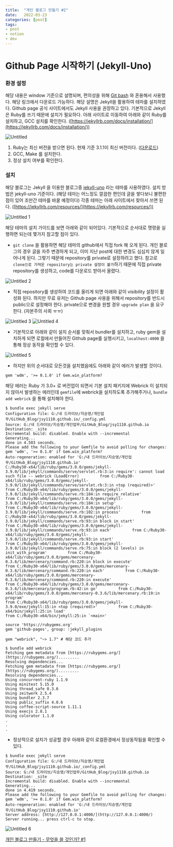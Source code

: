 ```yaml
---
title:  "개인 블로그 만들기 #2"
date:   2022-03-23
categories: [post]
tags:
- post
- notion
- dev
---
```

# Github Page 시작하기 (Jekyll-Uno)

### 환경 설정

해당 내용은 window 기준으로 설명되며, 편의성을 위해 [Git bash](https://git-scm.com/downloads) 와 혼용해서 사용했다. 해당 링크에서 다운로드 가능하다.  해당 설명은 Jekyll을 활용하여 테마를 설치하였다.  Github page 공식 사이트에서도 Jekyll 사용을 권장하고 있다. 기본적으로 Jekyll은 Ruby를 쓰기 때문에 설치가 필요하다. 아래 사이트로 이동하여 아래와 같이 Ruby를 설치하고, GCC 설치를 확인한다. ([https://jekyllrb.com/docs/installation/](https://jekyllrb.com/docs/installation/))

![Untitled](https://user-images.githubusercontent.com/6336815/159629172-caf50827-20b9-4866-a39a-cba4b4154a8f.png)

1. Ruby는 최신 버전을 받으면 된다. 현재 기준 3.1.1이 최신 버전이다. ([다운로드](https://cache.ruby-lang.org/pub/ruby/3.1/ruby-3.1.1.tar.gz))
2. GCC, Make 를 설치한다.
3. 정상 설치 여부를 확인한다.

### 설치

해당 블로그는 Jekyll 을 이용한 블로그중 [jekyll-uno](https://github.com/joshgerdes/jekyll-uno) 라는 테마를 사용하였다. 설치 방법은 jekyll-uno 기준이다. (해당 테마는 어느정도 깔끔한 편인데 글을 쌓다보니 불편한 점이 있어 조만간 테마를 바꿀 예정이다) 각종 테마는 아래 사이트에서 찾아서 쓰면 된다. ([https://jekyllrb.com/resources/](https://jekyllrb.com/resources/))

![Untitled 1](https://user-images.githubusercontent.com/6336815/159629152-3cba71fd-8422-4997-971b-3a33198e30e7.png)

해당 테마의 설치 가이드를 보면 아래와 같이 되어있다. 기본적으로 순서대로 명령을 실행하면 되는데 몇가지 참고할 점이 있다.

- `git clone` 을 활용하면 해당 테마의 github에서 직접 fork 해 오게 된다. 개인 블로그의 경우 글을 자주 변경하게 되고, 이미 지난 post에 대한 변경도 심심치 않게 일어나게 된다. 그렇기 때문에 repository를 private로 설정하려고 했다. 참고로 `clone으로 가져온 repository는 private 설정이 불가`하기 때문에 직접 private repository를 생성하고, code를 다운로드 받아서 올렸다.

![Untitled 2](https://user-images.githubusercontent.com/6336815/159629159-685bc4e9-87f1-4bfb-a282-7bb7f20a6b6c.png)

- 직접 repository를 생성하여 코드를 올리게 되면 아래와 같이 visibility 설정이 활성화 된다. 하지만 무료 유저는 Github page 사용을 위해서 repository를 반드시 public으로 설정해야 한다. private으로 변경을 원할 경우 `upgrade plan` 을 요구한다. (자본주의 사회 ㅠㅠ)

![Untitled 3](https://user-images.githubusercontent.com/6336815/159629162-d7e208a5-b381-4dfa-a849-e976df17a890.png)
![Untitled 4](https://user-images.githubusercontent.com/6336815/159629165-6ebe4767-f9e4-4877-a5df-20799ed4d9cc.png)

- 기본적으로 아래와 같이 설치 순서를 맞춰서 bundler를 설치하고, ruby gem을 설치하게 되면 로컬에서 만들어진 Github page를 실행시키고, `localhost:4000` 을 통해 정상 동작을 확인할 수 있다.

![Untitled 5](https://user-images.githubusercontent.com/6336815/159629167-da7d0b9e-b066-48ee-b891-ae299a417bc3.png)

- 하지만 위의 순서대로 모든것을 설치했음에도 아래와 같이 에러가 발생할 것이다. 

`gem 'wdm', '>= 0.1.0' if Gem.win_platform?`

해당 에러는 Ruby 가 3.0+ 로 버전업이 되면서 기본 설치 패키지에 Webrick 이 설치되지 않아서 발생하는 에러인데 `gemfile`에 webrick을 설치하도록 추가해주거나, `bundle add webrick` 을 통해 설치해야 한다.

```tsx
$ bundle exec jekyll serve
Configuration file: G:/내 드라이브/지승영/개인업무/GitHub_Blog/jsy1110.github.io/_config.yml
Source: G:/내 드라이브/지승영/개인업무/GitHub_Blog/jsy1110.github.io
Destination: _site
Incremental build: disabled. Enable with --incremental
Generating...
done in 4.503 seconds.
Please add the following to your Gemfile to avoid polling for changes:
gem 'wdm', '>= 0.1.0' if Gem.win_platform?
Auto-regeneration: enabled for 'G:/내 드라이브/지승영/개인업무/GitHub_Blog/jsy1110.github.io'
C:/Ruby30-x64/lib/ruby/gems/3.0.0/gems/jekyll-3.9.0/lib/jekyll/commands/serve/servlet.rb:3:in require': cannot load such file -- webrick (LoadError)         from C:/Ruby30-x64/lib/ruby/gems/3.0.0/gems/jekyll-3.9.0/lib/jekyll/commands/serve/servlet.rb:3:in <top (required)>'
from C:/Ruby30-x64/lib/ruby/gems/3.0.0/gems/jekyll-3.9.0/lib/jekyll/commands/serve.rb:184:in require_relative'         from C:/Ruby30-x64/lib/ruby/gems/3.0.0/gems/jekyll-3.9.0/lib/jekyll/commands/serve.rb:184:in setup'
from C:/Ruby30-x64/lib/ruby/gems/3.0.0/gems/jekyll-3.9.0/lib/jekyll/commands/serve.rb:102:in process'         from C:/Ruby30-x64/lib/ruby/gems/3.0.0/gems/jekyll-3.9.0/lib/jekyll/commands/serve.rb:93:in block in start'
from C:/Ruby30-x64/lib/ruby/gems/3.0.0/gems/jekyll-3.9.0/lib/jekyll/commands/serve.rb:93:in each'         from C:/Ruby30-x64/lib/ruby/gems/3.0.0/gems/jekyll-3.9.0/lib/jekyll/commands/serve.rb:93:in start'
from C:/Ruby30-x64/lib/ruby/gems/3.0.0/gems/jekyll-3.9.0/lib/jekyll/commands/serve.rb:75:in block (2 levels) in init_with_program'         from C:/Ruby30-x64/lib/ruby/gems/3.0.0/gems/mercenary-0.3.6/lib/mercenary/command.rb:220:in block in execute'
from C:/Ruby30-x64/lib/ruby/gems/3.0.0/gems/mercenary-0.3.6/lib/mercenary/command.rb:220:in each'         from C:/Ruby30-x64/lib/ruby/gems/3.0.0/gems/mercenary-0.3.6/lib/mercenary/command.rb:220:in execute'
from C:/Ruby30-x64/lib/ruby/gems/3.0.0/gems/mercenary-0.3.6/lib/mercenary/program.rb:42:in go'         from C:/Ruby30-x64/lib/ruby/gems/3.0.0/gems/mercenary-0.3.6/lib/mercenary.rb:19:in program'
from C:/Ruby30-x64/lib/ruby/gems/3.0.0/gems/jekyll-3.9.0/exe/jekyll:15:in <top (required)>'         from C:/Ruby30-x64/bin/jekyll:25:in load'
from C:/Ruby30-x64/bin/jekyll:25:in `<main>'
```

```tsx
source 'https://rubygems.org'
gem 'github-pages', group: :jekyll_plugins

gem "webrick", "~> 1.7" # 해당 코드 추가
```

```tsx
$ bundle add webrick
Fetching gem metadata from [https://rubygems.org/](https://rubygems.org/).........
Resolving dependencies...
Fetching gem metadata from [https://rubygems.org/](https://rubygems.org/).........
Resolving dependencies...
Using concurrent-ruby 1.1.9
Using minitest 5.15.0
Using thread_safe 0.3.6
Using zeitwerk 2.5.4
Using bundler 2.3.7
Using public_suffix 4.0.6
Using coffee-script-source 1.11.1
Using execjs 2.8.1
Using colorator 1.1.0
.
.
.
```

- 정상적으로 설치가 성공할 경우 아래와 같이 로컬환경에서 정상동작됨을 확인할 수 있다.

```tsx
$ bundle exec jekyll serve
Configuration file: G:/내 드라이브/지승영/개인업무/GitHub_Blog/jsy1110.github.io/_config.yml
Source: G:/내 드라이브/지승영/개인업무/GitHub_Blog/jsy1110.github.io
Destination: _site
Incremental build: disabled. Enable with --incremental
Generating...
done in 4.419 seconds.
Please add the following to your Gemfile to avoid polling for changes:
gem 'wdm', '>= 0.1.0' if Gem.win_platform?
Auto-regeneration: enabled for 'G:/내 드라이브/지승영/개인업무/GitHub_Blog/jsy1110.github.io'
Server address: [http://127.0.0.1:4000/](http://127.0.0.1:4000/)
Server running... press ctrl-c to stop.
```

![Untitled 6](https://user-images.githubusercontent.com/6336815/159629168-684b16e8-2395-41c9-ab63-7a25c491443c.png)

[개인 블로그 만들기 - 무엇을 쓸 것인가? #1](https://jsy1110.github.io/2022/make-personal-blog-1/)